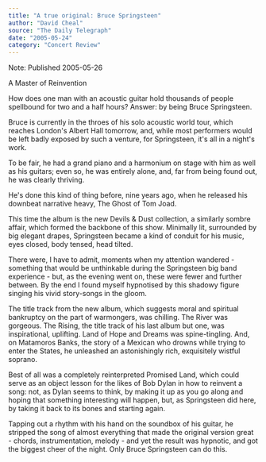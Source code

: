 ```yaml
---
title: "A true original: Bruce Springsteen"
author: "David Cheal"
source: "The Daily Telegraph"
date: "2005-05-24"
category: "Concert Review"
---
```


Note: Published 2005-05-26

A Master of Reinvention

How does one man with an acoustic guitar hold thousands of people spellbound for two and a half hours? Answer: by being Bruce Springsteen.

Bruce is currently in the throes of his solo acoustic world tour, which reaches London's Albert Hall tomorrow, and, while most performers would be left badly exposed by such a venture, for Springsteen, it's all in a night's work.

To be fair, he had a grand piano and a harmonium on stage with him as well as his guitars; even so, he was entirely alone, and, far from being found out, he was clearly thriving.

He's done this kind of thing before, nine years ago, when he released his downbeat narrative heavy, The Ghost of Tom Joad.

This time the album is the new Devils & Dust collection, a similarly sombre affair, which formed the backbone of this show. Minimally lit, surrounded by big elegant drapes, Springsteen became a kind of conduit for his music, eyes closed, body tensed, head tilted.

There were, I have to admit, moments when my attention wandered - something that would be unthinkable during the Springsteen big band experience - but, as the evening went on, these were fewer and further between. By the end I found myself hypnotised by this shadowy figure singing his vivid story-songs in the gloom.

The title track from the new album, which suggests moral and spiritual bankruptcy on the part of warmongers, was chilling. The River was gorgeous. The Rising, the title track of his last album but one, was inspirational, uplifting. Land of Hope and Dreams was spine-tingling. And, on Matamoros Banks, the story of a Mexican who drowns while trying to enter the States, he unleashed an astonishingly rich, exquisitely wistful soprano.

Best of all was a completely reinterpreted Promised Land, which could serve as an object lesson for the likes of Bob Dylan in how to reinvent a song: not, as Dylan seems to think, by making it up as you go along and hoping that something interesting will happen, but, as Springsteen did here, by taking it back to its bones and starting again.

Tapping out a rhythm with his hand on the soundbox of his guitar, he stripped the song of almost everything that made the original version great - chords, instrumentation, melody - and yet the result was hypnotic, and got the biggest cheer of the night. Only Bruce Springsteen can do this.